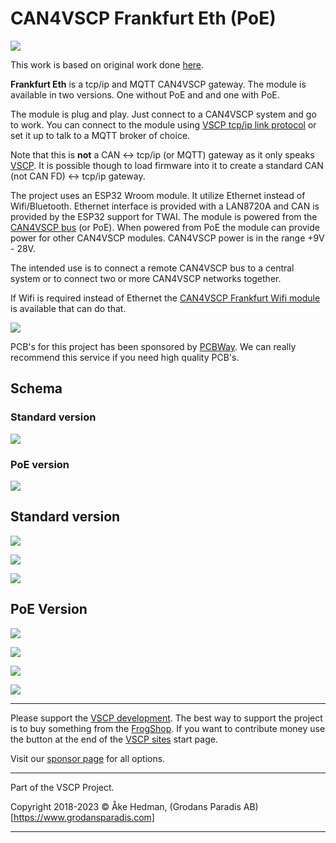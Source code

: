 <h1>CAN4VSCP Frankfurt Eth (PoE)</h1>

![](images/frankfurt_esp32_eth_rev_a_front_flat.png)

This work is based on original work done [here](https://github.com/nuclearcat/ESP32ETH). 

**Frankfurt Eth** is a tcp/ip and MQTT CAN4VSCP gateway. The module is available in two versions. One without PoE and and one with PoE.

The module is plug and play. Just connect to a CAN4VSCP system and go to work. You can connect to the module using [VSCP tcp/ip link protocol](https://grodansparadis.github.io/vscp-doc-spec/#/./vscp_tcpiplink) or set it up to talk to a MQTT broker of choice.

Note that this is **not** a CAN <-> tcp/ip (or MQTT) gateway as it only speaks [VSCP](https://grodansparadis.github.io/vscp-doc-spec). It is possible though to load firmware into it to create a standard CAN (not CAN FD) <-> tcp/ip gateway. 

The project uses an ESP32 Wroom module. It utilize Ethernet instead of Wifi/Bluetooth. Ethernet interface is provided with a LAN8720A and CAN is provided by the ESP32 support for TWAI. The module is powered from the [CAN4VSCP bus](https://grodansparadis.github.io/vscp-doc-spec/#/./vscp_over_can_can4vscp) (or PoE).  When powered from PoE the module can provide power for other CAN4VSCP modules. CAN4VSCP power is in the range +9V - 28V.

The intended use is to connect a remote CAN4VSCP bus to a central system or to connect two or more CAN4VSCP networks together. 

If Wifi is required instead of Ethernet the [CAN4VSCP Frankfurt Wifi module](https://github.com/grodansparadis/can4vscp-frankfurt-wifi) is available that can do that.

![](./images/pcbway.png)

PCB's for this project has been sponsored by [PCBWay](https://www.pcbway.com/). We can really recommend this service if you need high quality PCB's. 

## Schema

### Standard version

![](./images/schema_frankfurt_esp32_eth_rev_a_.png)

### PoE version

![](./images/schema_frankfurt_esp32_eth_poe_rev_a_.png)

## Standard version

![](./images/frankfurt_esp32_eth_poe_rev_a_front_flat.png)

![](./images/frankfurt_esp32_eth_poe_rev_a__front.png)


![](./images/frankfurt_esp32_eth_poe_rev_a__back.png)


## PoE Version

![](./images/frankfurt_esp32_eth_rev_a_front_flat.png)

![](./images/frankfurt_esp32_eth_rev_a_front.png)

![](./images/frankfurt_esp32_eth_rev_a_front2.png)

![](./images/frankfurt_esp32_eth_rev_a_front3.png)

<hr>
Please support the <a href="http://www.vscp.org">VSCP development</a>. The best way to support the project is 
to buy something from the <a href="http://www.frogshop.se">FrogShop</a>. If you want to contribute money use the button
 at the end of the <a href="http://www.vscp.org">VSCP sites</a> start page.

Visit our <a href="http://www.vscp.org/wiki/doku.php/sponsors">sponsor page</a> for all options.

<hr>

Part of the VSCP Project.

Copyright 2018-2023 © Åke Hedman, (Grodans Paradis AB)[https://www.grodansparadis.com]

<hr>



